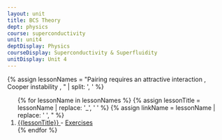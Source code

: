 ```yaml
---
layout: unit
title: BCS Theory 
dept: physics
course: superconductivity
unit: unit4
deptDisplay: Physics
courseDisplay: Superconductivity & Superfluidity
unitDisplay: Unit 4
---
```

{% assign lessonNames = "Pairing requires an attractive interaction , Cooper instability , " | split: ', ' %}

<ol>
{% for lessonName in lessonNames %}
{% assign lessonTitle = lessonName | replace:  '_', ' ' %}
{% assign linkName = lessonName | replace: ' ', " %}
<li> <a class = "page-link" href = "{{ linkName | prepend: units[unitIndex] | prepend: current_page.permalink }}"> {{lessonTitle}} </a> - <a class = "page-link" href = "{{ linkName | prepend: units[unitIndex] | prepend: current_page.permalink | append: "-exercises" }}"> Exercises </a> </li>
{% endfor %}
</ol>
